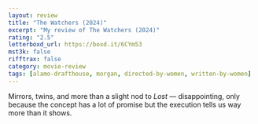 ```yaml
---
layout: review
title: "The Watchers (2024)"
excerpt: "My review of The Watchers (2024)"
rating: "2.5"
letterboxd_url: https://boxd.it/6CYm53
mst3k: false
rifftrax: false
category: movie-review
tags: [alamo-drafthouse, morgan, directed-by-women, written-by-women]
---
```


Mirrors, twins, and more than a slight nod to <i>Lost</i> — disappointing, only because the concept has a lot of promise but the execution tells us way more than it shows.
